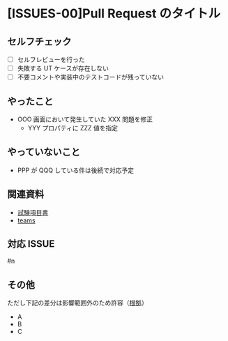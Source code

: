 <!-- TODO 対応したTODOコメントは削除してください（この行を含めて） -->
<!-- TODO このフォーマットの使用は強制ではありません。一例として設定しています -->
<!-- TODO 各項目を記載してください -->
<!-- TODO 該当する内容がなければ、見出しを削除してください -->
<!-- TODO 改善提案があればどしどしお寄せください FSB 牛島一樹 -->

# [ISSUES-00]Pull Request のタイトル

## セルフチェック

- [ ] セルフレビューを行った
- [ ] 失敗する UT ケースが存在しない
- [ ] 不要コメントや実装中のテストコードが残っていない

## やったこと

- OOO 画面において発生していた XXX 問題を修正
  - YYY プロパティに ZZZ 値を指定

## やっていないこと

- PPP が QQQ している件は後続で対応予定

## 関連資料

<!-- TODO 仕様関連・対応根拠のやりとりがあればそちらも記載 -->

- [試験項目書](https://your.document)
- [teams](https://your.conversation)

## 対応 ISSUE

<!-- TODO 対応するISSUEを記載してください -->

#n

## その他

ただし下記の差分は影響範囲外のため許容（[根拠](https://your.conversation)）

- A
- B
- C
